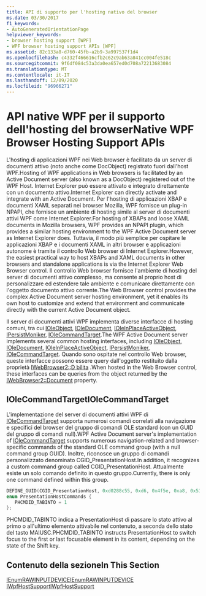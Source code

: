 ```yaml
---
title: API di supporto per l'hosting nativo del browser
ms.date: 03/30/2017
f1_keywords:
- AutoGeneratedOrientationPage
helpviewer_keywords:
- browser hosting support [WPF]
- WPF browser hosting support APIs [WPF]
ms.assetid: 82c133a8-d760-45fb-a2b9-3a997537f1d4
ms.openlocfilehash: c4332f466616cfb2c62c9ab63a841cc004fe518c
ms.sourcegitcommit: 9f6df084c53a3da0ea657ed0d708a72213683084
ms.translationtype: MT
ms.contentlocale: it-IT
ms.lasthandoff: 12/09/2020
ms.locfileid: "96966271"
---
```

# <a name="native-wpf-browser-hosting-support-apis"></a><span data-ttu-id="bec10-102">API native WPF per il supporto dell'hosting del browser</span><span class="sxs-lookup"><span data-stu-id="bec10-102">Native WPF Browser Hosting Support APIs</span></span>

<span data-ttu-id="bec10-103">L'hosting di applicazioni WPF nei Web browser è facilitato da un server di documenti attivo (noto anche come DocObject) registrato fuori dall'host WPF.</span><span class="sxs-lookup"><span data-stu-id="bec10-103">Hosting of WPF applications in Web browsers is facilitated by an Active Document server (also known as a DocObject) registered out of the WPF Host.</span></span> <span data-ttu-id="bec10-104">Internet Explorer può essere attivato e integrato direttamente con un documento attivo.</span><span class="sxs-lookup"><span data-stu-id="bec10-104">Internet Explorer can directly activate and integrate with an Active Document.</span></span> <span data-ttu-id="bec10-105">Per l'hosting di applicazioni XBAP e documenti XAML separati nei browser Mozilla, WPF fornisce un plug-in NPAPI, che fornisce un ambiente di hosting simile al server di documenti attivi WPF come Internet Explorer.</span><span class="sxs-lookup"><span data-stu-id="bec10-105">For hosting of XBAPs and loose XAML documents in Mozilla browsers, WPF provides an NPAPI plugin, which provides a similar hosting environment to the WPF Active Document server as Internet Explorer does.</span></span> <span data-ttu-id="bec10-106">Tuttavia, il modo più semplice per ospitare le applicazioni XBAP e i documenti XAML in altri browser e applicazioni autonome è tramite il controllo Web browser di Internet Explorer.</span><span class="sxs-lookup"><span data-stu-id="bec10-106">However, the easiest practical way to host XBAPs and XAML documents in other browsers and standalone applications is via the Internet Explorer Web Browser control.</span></span> <span data-ttu-id="bec10-107">Il controllo Web browser fornisce l'ambiente di hosting del server di documenti attivo complesso, ma consente al proprio host di personalizzare ed estendere tale ambiente e comunicare direttamente con l'oggetto documento attivo corrente.</span><span class="sxs-lookup"><span data-stu-id="bec10-107">The Web Browser control provides the complex Active Document server hosting environment, yet it enables its own host to customize and extend that environment and communicate directly with the current Active Document object.</span></span>  
  
 <span data-ttu-id="bec10-108">Il server di documenti attivi WPF implementa diverse interfacce di hosting comuni, tra cui [IOleObject](/windows/win32/api/oleidl/nn-oleidl-ioleobject), [IOleDocument](/windows/win32/api/docobj/nn-docobj-ioledocument), [IOleInPlaceActiveObject](/windows/win32/api/oleidl/nn-oleidl-ioleinplaceactiveobject), [IPersistMoniker](/previous-versions/windows/internet-explorer/ie-developer/platform-apis/ms775042(v=vs.85)), [IOleCommandTarget](/windows/win32/api/docobj/nn-docobj-iolecommandtarget).</span><span class="sxs-lookup"><span data-stu-id="bec10-108">The WPF Active Document server implements several common hosting interfaces, including [IOleObject](/windows/win32/api/oleidl/nn-oleidl-ioleobject), [IOleDocument](/windows/win32/api/docobj/nn-docobj-ioledocument), [IOleInPlaceActiveObject](/windows/win32/api/oleidl/nn-oleidl-ioleinplaceactiveobject), [IPersistMoniker](/previous-versions/windows/internet-explorer/ie-developer/platform-apis/ms775042(v=vs.85)), [IOleCommandTarget](/windows/win32/api/docobj/nn-docobj-iolecommandtarget).</span></span> <span data-ttu-id="bec10-109">Quando sono ospitate nel controllo Web browser, queste interfacce possono essere query dall'oggetto restituito dalla proprietà [IWebBrowser2::D bilita](/previous-versions/aa752116(v=vs.85)) .</span><span class="sxs-lookup"><span data-stu-id="bec10-109">When hosted in the Web Browser control, these interfaces can be queries from the object returned by the [IWebBrowser2::Document](/previous-versions/aa752116(v=vs.85)) property.</span></span>  
  
## <a name="iolecommandtarget"></a><span data-ttu-id="bec10-110">IOleCommandTarget</span><span class="sxs-lookup"><span data-stu-id="bec10-110">IOleCommandTarget</span></span>  

 <span data-ttu-id="bec10-111">L'implementazione del server di documenti attivi WPF di [IOleCommandTarget](/windows/win32/api/docobj/nn-docobj-iolecommandtarget) supporta numerosi comandi correlati alla navigazione e specifici del browser del gruppo di comandi OLE standard (con un GUID del gruppo di comandi null).</span><span class="sxs-lookup"><span data-stu-id="bec10-111">WPF Active Document server's implementation of [IOleCommandTarget](/windows/win32/api/docobj/nn-docobj-iolecommandtarget) supports numerous navigation-related and browser-specific commands of the standard OLE command group (with a null command group GUID).</span></span> <span data-ttu-id="bec10-112">Inoltre, riconosce un gruppo di comandi personalizzato denominato CGID_PresentationHost.</span><span class="sxs-lookup"><span data-stu-id="bec10-112">In addition, it recognizes a custom command group called CGID_PresentationHost.</span></span> <span data-ttu-id="bec10-113">Attualmente esiste un solo comando definito in questo gruppo.</span><span class="sxs-lookup"><span data-stu-id="bec10-113">Currently, there is only one command defined within this group.</span></span>  
  
```cpp  
DEFINE_GUID(CGID_PresentationHost, 0xd0288c55, 0xd6, 0x4f5e, 0xa8, 0x51, 0x79, 0xde, 0xc5, 0x1b, 0x10, 0xec);  
enum PresentationHostCommands {
   PHCMDID_TABINTO = 1
};  
```  
  
 <span data-ttu-id="bec10-114">PHCMDID_TABINTO indica a PresentationHost di passare lo stato attivo al primo o all'ultimo elemento attivabile nel contenuto, a seconda dello stato del tasto MAIUSC.</span><span class="sxs-lookup"><span data-stu-id="bec10-114">PHCMDID_TABINTO instructs PresentationHost to switch focus to the first or last focusable element in its content, depending on the state of the Shift key.</span></span>  
  
## <a name="in-this-section"></a><span data-ttu-id="bec10-115">Contenuto della sezione</span><span class="sxs-lookup"><span data-stu-id="bec10-115">In This Section</span></span>  

 [<span data-ttu-id="bec10-116">IEnumRAWINPUTDEVICE</span><span class="sxs-lookup"><span data-stu-id="bec10-116">IEnumRAWINPUTDEVICE</span></span>](ienumrawinputdevice.md)  
 [<span data-ttu-id="bec10-117">IWpfHostSupport</span><span class="sxs-lookup"><span data-stu-id="bec10-117">IWpfHostSupport</span></span>](iwpfhostsupport.md)
